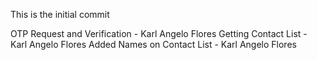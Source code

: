 This is the initial commit

OTP Request and Verification - Karl Angelo Flores 
Getting Contact List - Karl Angelo Flores
Added Names on Contact List - Karl Angelo Flores
